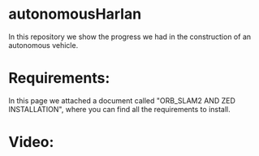 # autonomousHarlan
In this repository we show the progress we had in the construction of an autonomous vehicle.

# Requirements:
In this page we attached a document called "ORB_SLAM2 AND ZED INSTALLATION", where you can find all the requirements to install.

# Video:
